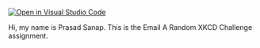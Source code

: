 [![Open in Visual Studio Code](https://classroom.github.com/assets/open-in-vscode-f059dc9a6f8d3a56e377f745f24479a46679e63a5d9fe6f495e02850cd0d8118.svg)](https://classroom.github.com/online_ide?assignment_repo_id=6625827&assignment_repo_type=AssignmentRepo)

Hi, my name is Prasad Sanap.
This is the Email A Random XKCD Challenge assignment.



